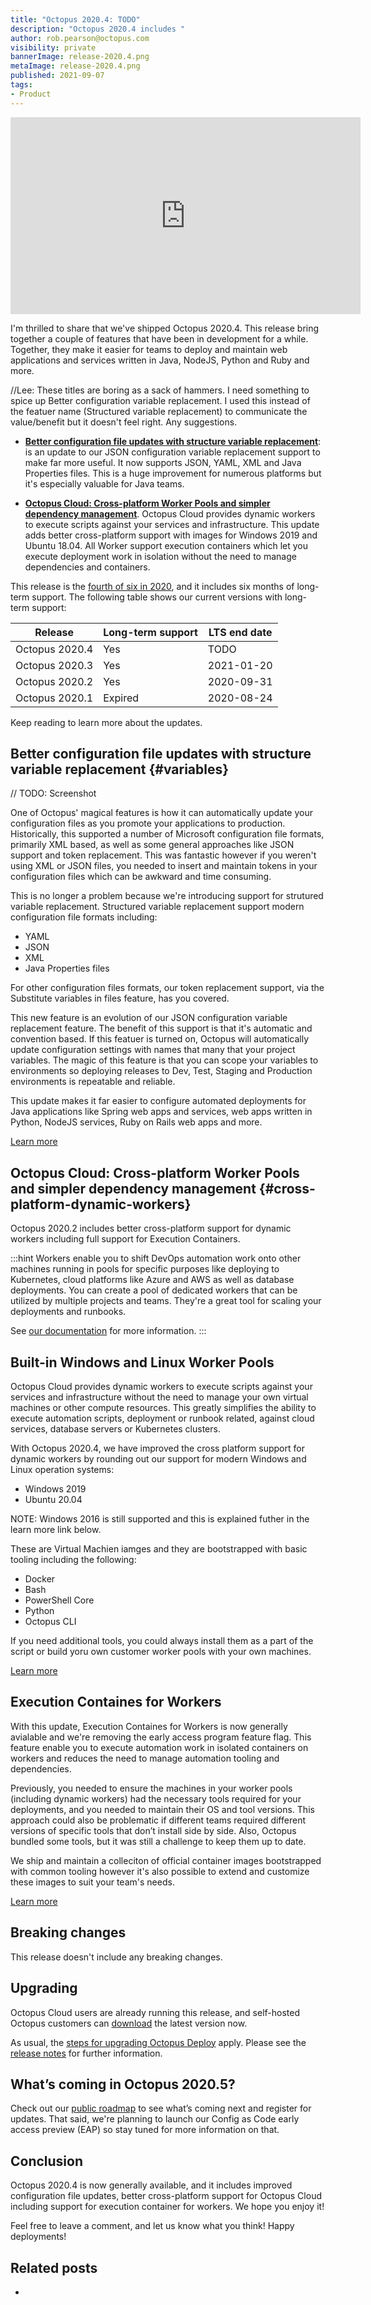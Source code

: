 ```yaml
---
title: "Octopus 2020.4: TODO"
description: "Octopus 2020.4 includes "
author: rob.pearson@octopus.com
visibility: private
bannerImage: release-2020.4.png
metaImage: release-2020.4.png
published: 2021-09-07
tags:
- Product
---
```


<iframe width="560" height="315" src="https://www.youtube.com/embed/xJqjn4s2VCI" frameborder="0" allowfullscreen></iframe>

I'm thrilled to share that we've shipped Octopus 2020.4. This release bring together a couple of features that have been in development for a while. Together, they make it easier for teams to deploy and maintain web applications and services written in Java, NodeJS, Python and Ruby and more.

//Lee: These titles are boring as a sack of hammers. I need something to spice up Better configuration variable replacement. I used this instead of the featuer name (Structured variable replacement) to communicate the value/benefit but it doesn't feel right. Any suggestions.

* **[Better configuration file updates with structure variable replacement](/blog/2020-09/octopus-release-2020-4/index.md#variables)**: is an update to our JSON configuration variable replacement support to make far more useful. It now supports JSON, YAML, XML and Java Properties files. This is a huge improvement for numerous platforms but it's especially valuable for Java teams.

* **[Octopus Cloud: Cross-platform Worker Pools and simpler dependency management](/blog/2020-09/octopus-release-2020-4/index.md#cross-platform-dynamic-workers)**. Octopus Cloud provides dynamic workers to execute scripts against your services and infrastructure. This update adds better cross-platform support with images for Windows 2019 and Ubuntu 18.04. All Worker support execution containers which let you execute deployment work in isolation without the need to manage dependencies and containers.

This release is the [fourth of six in 2020](/blog/2020-03/releases-and-lts/index.md), and it includes six months of long-term support. The following table shows our current versions with long-term support:

| Release               | Long-term support  | LTS end date |
| --------------------- | ------------------ | ------------ |
| Octopus 2020.4        | Yes                | TODO         |
| Octopus 2020.3        | Yes                | 2021-01-20   |
| Octopus 2020.2        | Yes                | 2020-09-31   |
| Octopus 2020.1        | Expired            | 2020-08-24   |

Keep reading to learn more about the updates.

## Better configuration file updates with structure variable replacement {#variables}

// TODO: Screenshot

One of Octopus' magical features is how it can automatically update your configuration files as you promote your applications to production. Historically, this supported a number of Microsoft configuration file formats, primarily XML based, as well as some general approaches like JSON support and token replacement. This was fantastic however if you weren't using XML or JSON files, you needed to insert and maintain tokens in your configuration files which can be awkward and time consuming. 

This is no longer a problem because we're introducing support for strutured variable replacement. Structured variable replacement support modern configuration file formats including:

* YAML
* JSON 
* XML 
* Java Properties files

For other configuration files formats, our token replacement support, via the Substitute variables in files feature, has you covered. 

This new feature is an evolution of our JSON configuration variable replacement feature. The benefit of this support is that it's automatic and convention based. If this featuer is turned on, Octopus will automatically update configuration settings with names that many that your project variables. The magic of this feature is that you can scope your variables to environments so deploying releases to Dev, Test, Staging and Production environments is repeatable and reliable.

This update makes it far easier to configure automated deployments for Java applications like Spring web apps and services, web apps written in Python, NodeJS services, Ruby on Rails web apps and more.

[Learn more](/blog/2020-08/spring-environment-configuration/index.md)

## Octopus Cloud: Cross-platform Worker Pools and simpler dependency management {#cross-platform-dynamic-workers}

Octopus 2020.2 includes better cross-platform support for dynamic workers including full support for Execution Containers.

:::hint
Workers enable you to shift DevOps automation work onto other machines running in pools for specific purposes like deploying to Kubernetes, cloud platforms like Azure and AWS as well as database deployments. You can create a pool of dedicated workers that can be utilized by multiple projects and teams. They're a great tool for scaling your deployments and runbooks.

See [our documentation](https://octopus.com/docs/infrastructure/workers) for more information.
:::

## Built-in Windows and Linux Worker Pools

Octopus Cloud provides dynamic workers to execute scripts against your services and infrastructure without the need to manage your own virtual machines or other compute resources. This greatly simplifies the ability to execute automation scripts, deployment or runbook related, against cloud services, database servers or Kubernetes clusters. 

With Octopus 2020.4, we have improved the cross platform support for dynamic workers by rounding out our support for modern Windows and Linux operation systems:
* Windows 2019
* Ubuntu 20.04

NOTE: Windows 2016 is still supported and this is explained futher in the learn more link below.

These are Virtual Machien iamges and they are bootstrapped with basic tooling including the following: 

* Docker
* Bash
* PowerShell Core
* Python
* Octopus CLI

If you need additional tools, you could always install them as a part of the script or build yoru own customer worker pools with your own machines. 

[Learn more](/blog/2020-09/linux-worker-pools-on-octopus-cloud/index.md)

## Execution Containes for Workers

With this update, Execution Containes for Workers is now generally avialable and we're removing the early access program feature flag. This feature enable you to execute automation work in isolated containers on workers and reduces the need to manage automation tooling and dependencies.

Previously, you needed to ensure the machines in your worker pools (including dynamic workers) had the necessary tools required for your deployments, and you needed to maintain their OS and tool versions. This approach could also be problematic if different teams required different versions of specific tools that don’t install side by side. Also, Octopus bundled some tools, but it was still a challenge to keep them up to date.



We ship and maintain a colleciton of official container images bootstrapped with common tooling however it's also possible to extend and customize these images to suit your team's needs. 

[Learn more](/blog/2020-06/execution-containers/index.md)

## Breaking changes

This release doesn't include any breaking changes.

## Upgrading

Octopus Cloud users are already running this release, and self-hosted Octopus customers can [download](https://octopus.com/downloads/2020.3.0) the latest version now.  

As usual, the [steps for upgrading Octopus Deploy](https://octopus.com/docs/administration/upgrading) apply. Please see the [release notes](https://octopus.com/downloads/compare?to=2020.3.0) for further information.

## What’s coming in Octopus 2020.5?

Check out our [public roadmap](https://octopus.com/roadmap) to see what’s coming next and register for updates. That said, we're planning to launch our Config as Code early access preview (EAP) so stay tuned for more information on that. 

## Conclusion

Octopus 2020.4 is now generally available, and it includes improved configuration file updates, better cross-platform support for Octopus Cloud including support for execution container for workers. We hope you enjoy it! 

Feel free to leave a comment, and let us know what you think! Happy deployments!

## Related posts

* [](TODO)
